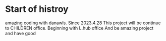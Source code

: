 # Start of histroy

amazing coding with danawls. Since 2023.4.28
This project will be continue to CHILDREN office.
Beginning with L.hub office
And be amazing project and have good